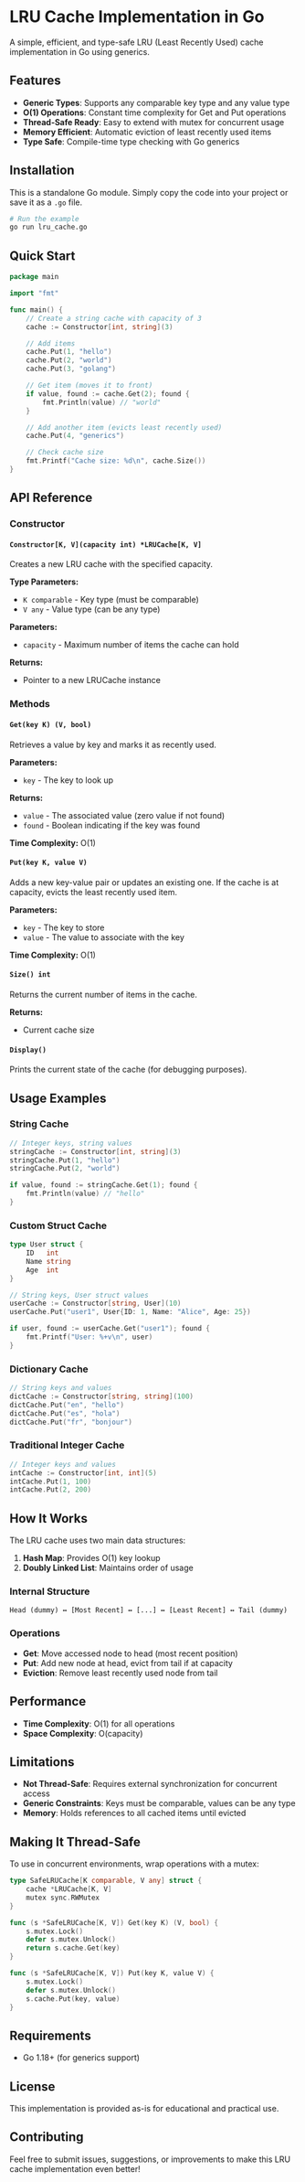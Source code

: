 # LRU Cache Implementation in Go

A simple, efficient, and type-safe LRU (Least Recently Used) cache implementation in Go using generics.

## Features

- **Generic Types**: Supports any comparable key type and any value type
- **O(1) Operations**: Constant time complexity for Get and Put operations
- **Thread-Safe Ready**: Easy to extend with mutex for concurrent usage
- **Memory Efficient**: Automatic eviction of least recently used items
- **Type Safe**: Compile-time type checking with Go generics

## Installation

This is a standalone Go module. Simply copy the code into your project or save it as a `.go` file.

```bash
# Run the example
go run lru_cache.go
```

## Quick Start

```go
package main

import "fmt"

func main() {
    // Create a string cache with capacity of 3
    cache := Constructor[int, string](3)

    // Add items
    cache.Put(1, "hello")
    cache.Put(2, "world")
    cache.Put(3, "golang")

    // Get item (moves it to front)
    if value, found := cache.Get(2); found {
        fmt.Println(value) // "world"
    }

    // Add another item (evicts least recently used)
    cache.Put(4, "generics")

    // Check cache size
    fmt.Printf("Cache size: %d\n", cache.Size())
}
```

## API Reference

### Constructor

#### `Constructor[K, V](capacity int) *LRUCache[K, V]`

Creates a new LRU cache with the specified capacity.

**Type Parameters:**

- `K comparable` - Key type (must be comparable)
- `V any` - Value type (can be any type)

**Parameters:**

- `capacity` - Maximum number of items the cache can hold

**Returns:**

- Pointer to a new LRUCache instance

### Methods

#### `Get(key K) (V, bool)`

Retrieves a value by key and marks it as recently used.

**Parameters:**

- `key` - The key to look up

**Returns:**

- `value` - The associated value (zero value if not found)
- `found` - Boolean indicating if the key was found

**Time Complexity:** O(1)

#### `Put(key K, value V)`

Adds a new key-value pair or updates an existing one. If the cache is at capacity, evicts the least recently used item.

**Parameters:**

- `key` - The key to store
- `value` - The value to associate with the key

**Time Complexity:** O(1)

#### `Size() int`

Returns the current number of items in the cache.

**Returns:**

- Current cache size

#### `Display()`

Prints the current state of the cache (for debugging purposes).

## Usage Examples

### String Cache

```go
// Integer keys, string values
stringCache := Constructor[int, string](3)
stringCache.Put(1, "hello")
stringCache.Put(2, "world")

if value, found := stringCache.Get(1); found {
    fmt.Println(value) // "hello"
}
```

### Custom Struct Cache

```go
type User struct {
    ID   int
    Name string
    Age  int
}

// String keys, User struct values
userCache := Constructor[string, User](10)
userCache.Put("user1", User{ID: 1, Name: "Alice", Age: 25})

if user, found := userCache.Get("user1"); found {
    fmt.Printf("User: %+v\n", user)
}
```

### Dictionary Cache

```go
// String keys and values
dictCache := Constructor[string, string](100)
dictCache.Put("en", "hello")
dictCache.Put("es", "hola")
dictCache.Put("fr", "bonjour")
```

### Traditional Integer Cache

```go
// Integer keys and values
intCache := Constructor[int, int](5)
intCache.Put(1, 100)
intCache.Put(2, 200)
```

## How It Works

The LRU cache uses two main data structures:

1. **Hash Map**: Provides O(1) key lookup
2. **Doubly Linked List**: Maintains order of usage

### Internal Structure

```
Head (dummy) ↔ [Most Recent] ↔ [...] ↔ [Least Recent] ↔ Tail (dummy)
```

### Operations

- **Get**: Move accessed node to head (most recent position)
- **Put**: Add new node at head, evict from tail if at capacity
- **Eviction**: Remove least recently used node from tail

## Performance

- **Time Complexity**: O(1) for all operations
- **Space Complexity**: O(capacity)

## Limitations

- **Not Thread-Safe**: Requires external synchronization for concurrent access
- **Generic Constraints**: Keys must be comparable, values can be any type
- **Memory**: Holds references to all cached items until evicted

## Making It Thread-Safe

To use in concurrent environments, wrap operations with a mutex:

```go
type SafeLRUCache[K comparable, V any] struct {
    cache *LRUCache[K, V]
    mutex sync.RWMutex
}

func (s *SafeLRUCache[K, V]) Get(key K) (V, bool) {
    s.mutex.Lock()
    defer s.mutex.Unlock()
    return s.cache.Get(key)
}

func (s *SafeLRUCache[K, V]) Put(key K, value V) {
    s.mutex.Lock()
    defer s.mutex.Unlock()
    s.cache.Put(key, value)
}
```

## Requirements

- Go 1.18+ (for generics support)

## License

This implementation is provided as-is for educational and practical use.

## Contributing

Feel free to submit issues, suggestions, or improvements to make this LRU cache implementation even better!
